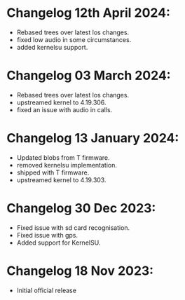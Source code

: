 # Changelog 12th April 2024: 
- Rebased trees over latest los changes.
- fixed low audio in some circumstances.
- added kernelsu support.

  
# Changelog 03 March 2024: 
- Rebased trees over latest los changes.
- upstreamed kernel to 4.19.306.
- fixed an issue with audio in calls.

# Changelog 13 January 2024: 
- Updated blobs from T firmware.
- removed kernelsu implementation.
- shipped with T firmware.
- upstreamed kernel to 4.19.303.

# Changelog 30 Dec 2023: 
- Fixed issue with sd card recognisation.
- Fixed issue with gps.
- Added support for KernelSU.


# Changelog 18 Nov 2023: 
- Initial official release
